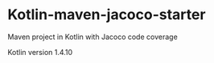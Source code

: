 # Kotlin-maven-jacoco-starter
Maven project in Kotlin with Jacoco code coverage

Kotlin version 1.4.10

